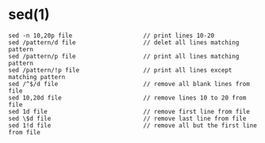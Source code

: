 
# sed(1)

    sed -n 10,20p file                    // print lines 10-20
    sed /pattern/d file                   // delet all lines matching pattern
    sed /pattern/p file                   // print all lines matching pattern
    sed /pattern/!p file                  // print all lines except matching pattern
    sed /^$/d file                        // remove all blank lines from file
    sed 10,20d file                       // remove lines 10 to 20 from file
    sed 1d file                           // remove first line from file
    sed \$d file                          // remove last line from file
    sed 1!d file                          // remove all but the first line from file

